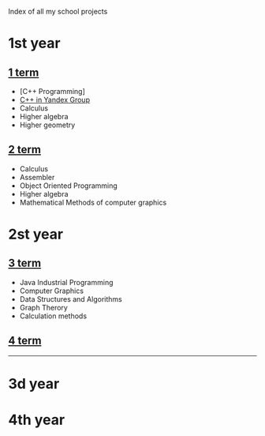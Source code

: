 Index of all my school projects

# 1st year

## [1 term](https://github.com/ranopashec/BSU/term_1)

- [C++ Programming]
- [C++ in Yandex Group](https://github.com/ranopashec/BSU/term_1)
- Calculus
- Higher algebra
- Higher geometry

## [2 term](<(https://github.com/ranopashec/BSU/term_2)>)

- Calculus
- Assembler
- Object Oriented Programming
- Higher algebra
- Mathematical Methods of computer graphics

# 2st year

## [3 term](https://github.com/ranopashec/BSU/term_3)

- Java Industrial Programming
- Computer Graphics
- Data Structures and Algorithms
- Graph Therory
- Calculation methods

## [4 term](https://github.com/ranopashec/BSU/term_4)

---

# 3d year

# 4th year
